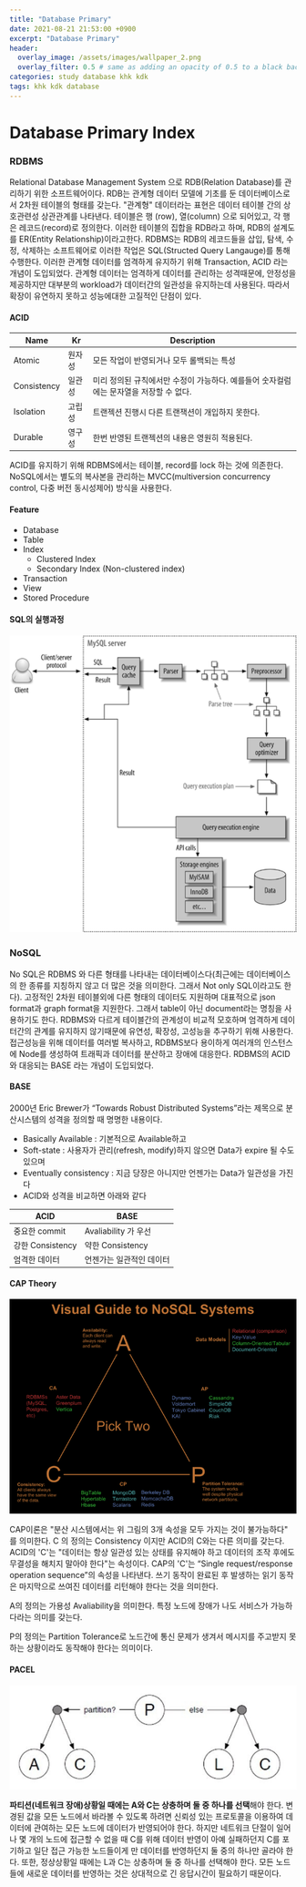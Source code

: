 ```yaml
---
title: "Database Primary"
date: 2021-08-21 21:53:00 +0900
excerpt: "Database Primary"
header:
  overlay_image: /assets/images/wallpaper_2.png
  overlay_filter: 0.5 # same as adding an opacity of 0.5 to a black background
categories: study database khk kdk
tags: khk kdk database
---
```

Database Primary Index
=============

### RDBMS
Relational Database Management System 으로 RDB(Relation Database)를 관리하기 위한 소프트웨어이다. RDB는 관계형 데이터 모델에 기초를 둔 데이터베이스로서 2차원 테이블의 형태를 갖는다.
"관계형" 데이터라는 표현은 데이터 테이블 간의 상호관련성 상관관계를 나타낸다. 테이블은 행 (row), 열(column) 으로 되어있고, 각 행은 레코드(record)로 정의한다. 이러한 테이블의 집합을 RDB라고 하며, RDB의 설계도를 ER(Entity Relationship)이라고한다.
RDBMS는 RDB의 레코드들을 삽입, 탐색, 수정, 삭제하는 소프트웨어로 이러한 작업은 SQL(Structed Query Langauge)를 통해 수행한다. 
이러한 관계형 데이터를 엄격하게 유지하기 위해 Transaction, ACID 라는 개념이 도입되었다. 
관계형 데이터는 엄격하게 데이터를 관리하는 성격때문에, 안정성을 제공하지만 대부분의 workload가 데이터간의 일관성을 유지하는데 사용된다.
따라서 확장이 유연하지 못하고 성능에대한 고질적인 단점이 있다.

#### ACID

| Name | Kr | Description |
| -----|------|------|
| Atomic | 원자성 | 모든 작업이 반영되거나 모두 롤백되는 특성 |
| Consistency | 일관성 | 미리 정의된 규칙에서만 수정이 가능하다. 예를들어 숫자컬럼에는 문자열을 저장할 수 없다. |
| Isolation | 고립성 | 트랜젝션 진행시 다른 트랜잭션이 개입하지 못한다. |
| Durable | 영구성 | 한번 반영된 트랜젝션의 내용은 영원히 적용된다. |

ACID를 유지하기 위해 RDBMS에서는 테이블, record를 lock 하는 것에 의존한다. NoSQL에서는 별도의 복사본을 관리하는 MVCC(multiversion concurrency control, 다중 버전 동시성제어) 방식을 사용한다.

#### Feature

- Database
- Table
- Index
  - Clustered Index
  - Secondary Index (Non-clustered index)
- Transaction
- View
- Stored Procedure

#### SQL의 실행과정

![Architecture](/assets/images/sql_excute.png)

### NoSQL
No SQL은  RDBMS 와 다른 형태를 나타내는 데이터베이스다(최근에는 데이터베이스의 한 종류를 지칭하지 않고 더 많은 것을 의미한다. 그래서 Not only SQL이라고도 한다).  고정적인 2차원 테이블외에 다른 형태의 데이터도 지원하며 대표적으로 json format과 graph format을 지원한다. 그래서 table이 아닌 document라는 명칭을 사용하기도 한다.
RDBMS와 다르게 테이블간의 관계성이 비교적 모호하며 엄격하게 데이터간의 관계를 유지하지 않기때문에 유연성, 확장성, 고성능을 추구하기 위해 사용한다.
접근성능을 위해 데이터를 여러벌 복사하고, RDBMS보다 용이하게 여러개의 인스턴스에 Node를 생성하여 트래픽과 데이터를 분산하고 장애에 대응한다.
RDBMS의 ACID와 대응되는 BASE 라는 개념이 도입되었다.

#### BASE

2000년 Eric Brewer가 “Towards Robust Distributed Systems”라는 제목으로 분산시스템의 성격을 정의할 때 명명한 내용이다.
- Basically Available : 기본적으로 Available하고
- Soft-state : 사용자가 관리(refresh, modify)하지 않으면 Data가 expire 될 수도 있으며
- Eventually consistency : 지금 당장은 아니지만 언젠가는 Data가 일관성을 가진다
- ACID와 성격을 비교하면 아래와 같다


| ACID | BASE  |
| -----|------|
| 중요한 commit | Avaliability 가 우선 |
| 강한 Consistency | 약한 Consistency |
| 엄격한 데이터 | 언젠가는 일관적인 데이터 |


#### CAP Theory

![Architecture](/assets/images/cap.png)

CAP이론은 "분산 시스템에서는 위 그림의 3개 속성을 모두 가지는 것이 불가능하다" 를 의미한다.
C 의 정의는 Consistency 이지만 ACID의 C와는 다른 의미를 갖는다.
ACID의 'C'는 "데이터는 항상 일관성 있는 상태를 유지해야 하고 데이터의 조작 후에도 무결성을 해치지 말아야 한다"는 속성이다.
CAP의 'C'는 “Single request/response operation sequence”의 속성을 나타낸다. 쓰기 동작이 완료된 후 발생하는 읽기 동작은 마지막으로 쓰여진 데이터를 리턴해야 한다는 것을 의미한다.

A의 정의는 가용성 Avaliability을 의미한다. 특정 노드에 장애가 나도 서비스가 가능하다라는 의미를 갖는다. 

P의 정의는 Partition Tolerance로 노드간에 통신 문제가 생겨서 메시지를 주고받지 못하는 상황이라도 동작해야 한다는 의미이다.

#### PACEL

![Architecture](/assets/images/truth-of-cap-theorem-pacelc.jpg)

**파티션(네트워크 장애)상황일 때에는 A와 C는 상충하며 둘 중 하나를 선택**해야 한다. 변경된 값을 모든 노드에서 바라볼 수 있도록 하려면 신뢰성 있는 프로토콜을 이용하여 데이터에 관여하는 모든 노드에 데이터가 반영되어야 한다. 하지만 네트워크 단절이 일어나 몇 개의 노드에 접근할 수 없을 때 C를 위해 데이터 반영이 아예 실패하던지 C를 포기하고 일단 접근 가능한 노드들이게 만 데이터를 반영하던지 둘 중의 하나만 골라야 한다. 또한, 정상상황일 때에는 L과 C는 상충하며 둘 중 하나를 선택해야 한다. 모든 노드들에 새로운 데이터를 반영하는 것은 상대적으로 긴 응답시간이 필요하기 때문이다.